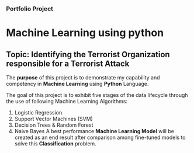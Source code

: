 ### Portfolio Project
# Machine Learning using python
## Topic: Identifying the Terrorist Organization responsible for a Terrorist Attack

The **purpose** of this project is to demonstrate my capability and competency in **Machine Learning** using **Python** Language.

The goal of this project is to exhibit five stages of the data lifecycle through the use of following Machine Learning Algorithms:
1. Logistic Regression
2. Support Vector Machines (SVM)
3. Decision Trees & Random Forest
4. Naive Bayes
A best performance **Machine Learning Model** will be created as an end result after comparison among fine-tuned models to solve this **Classification** problem.
